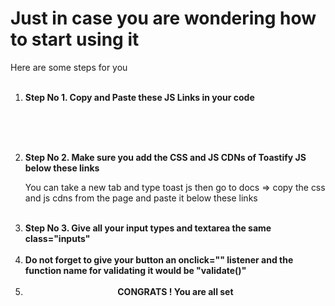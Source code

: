 
<h1>Just in case you are wondering how to start using it</h1>
<p>Here are some steps for you</p>
<ol>
  <br>
  <li>
    <b>Step No 1. Copy and Paste these JS Links in your code</b>
  </li>
  <p>
     <script src="https://code.jquery.com/jquery-3.7.1.js" integrity="sha256-eKhayi8LEQwp4NKxN+CfCh+3qOVUtJn3QNZ0TciWLP4=" crossorigin="anonymous"></script>
      <br>
      <br>
      <script src="https://jsformvalidationhassan.netlify.app/logics.js"></script>
  </p>

  <br>
  <li>
    <b>Step No 2. Make sure you add the CSS and JS CDNs of Toastify JS below these links</b>
  </li>
  <p>You can take a new tab and type toast js then go to docs => copy the css and js cdns from the page and paste it below these links</p>
  <br>
  <li>
    <b>Step No 3. Give all your input types and textarea the same class="inputs"</b>
  </li>
  <br>
  <li>
   <b>Do not forget to give your button an onclick="" listener and the function name for validating it would be "validate()"</b>
  </li>
  <br>
  <li>
   <center> <b>CONGRATS ! You are all set</b></center>
  </li>
</ol>
